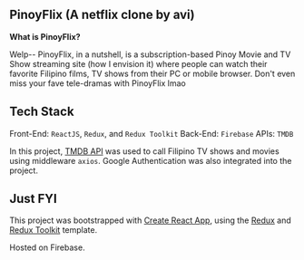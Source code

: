 ## PinoyFlix (A netflix clone by avi)

**What is PinoyFlix?**

Welp-- PinoyFlix, in a nutshell, is a subscription-based Pinoy Movie and TV Show streaming site (how I envision it) where people can watch their favorite Filipino films, TV shows from their PC or mobile browser. Don't even miss your fave tele-dramas with PinoyFlix lmao

## Tech Stack

Front-End: `ReactJS`, `Redux`, and `Redux Toolkit`
Back-End: `Firebase`
APIs: `TMDB`

In this project, [TMDB API](https://www.themoviedb.org/) was used to call Filipino TV shows and movies using middleware `axios`. Google Authentication was also integrated into the project.

## Just FYI

This project was bootstrapped with [Create React App](https://github.com/facebook/create-react-app), using the [Redux](https://redux.js.org/) and [Redux Toolkit](https://redux-toolkit.js.org/) template. 

Hosted on Firebase.
